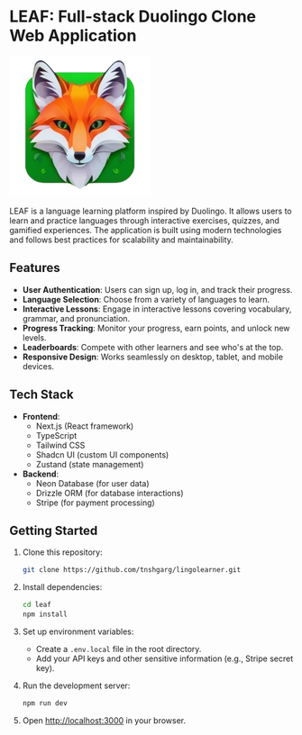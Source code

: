 # LEAF: Full-stack Duolingo Clone Web Application

![LEAF Logo](/public/logo.webp)

LEAF is a language learning platform inspired by Duolingo. It allows users to learn and practice languages through interactive exercises, quizzes, and gamified experiences. The application is built using modern technologies and follows best practices for scalability and maintainability.

## Features

- **User Authentication**: Users can sign up, log in, and track their progress.
- **Language Selection**: Choose from a variety of languages to learn.
- **Interactive Lessons**: Engage in interactive lessons covering vocabulary, grammar, and pronunciation.
- **Progress Tracking**: Monitor your progress, earn points, and unlock new levels.
- **Leaderboards**: Compete with other learners and see who's at the top.
- **Responsive Design**: Works seamlessly on desktop, tablet, and mobile devices.

## Tech Stack

- **Frontend**:
  - Next.js (React framework)
  - TypeScript
  - Tailwind CSS
  - Shadcn UI (custom UI components)
  - Zustand (state management)
- **Backend**:
  - Neon Database (for user data)
  - Drizzle ORM (for database interactions)
  - Stripe (for payment processing)

## Getting Started

1. Clone this repository:

   ```bash
   git clone https://github.com/tnshgarg/lingolearner.git
   ```

2. Install dependencies:

   ```bash
   cd leaf
   npm install
   ```

3. Set up environment variables:

   - Create a `.env.local` file in the root directory.
   - Add your API keys and other sensitive information (e.g., Stripe secret key).

4. Run the development server:

   ```bash
   npm run dev
   ```

5. Open [http://localhost:3000](http://localhost:3000) in your browser.

